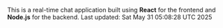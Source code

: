 This is a real-time chat application built using **React** for the frontend and **Node.js** for the backend.
Last updated: Sat May 31 05:08:28 UTC 2025
